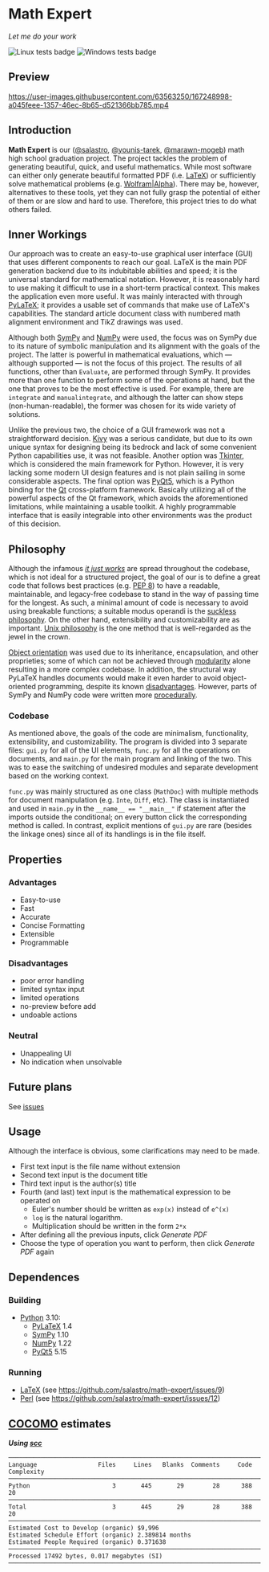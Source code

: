 <!-- vim:set et sw=4 ts=4 tw=72: -->
# Math Expert
*Let me do your work*

![Linux tests badge](https://github.com/salastro/math-expert/actions/workflows/linux-tests.yml/badge.svg)
![Windows tests badge](https://github.com/salastro/math-expert/actions/workflows/win-tests.yml/badge.svg)

## Preview

https://user-images.githubusercontent.com/63563250/167248998-a045feee-1357-46ec-8b65-d521366bb785.mp4

## Introduction

**Math Expert** is our ([@salastro](https://github.com/salastro), [@younis-tarek](https://github.com/younis-tarek),
[@marawn-mogeb](https://github.com/marawan-mogeb)) math high school
graduation project. The project tackles the problem of generating
beautiful, quick, and useful mathematics. While most software can either
only generate beautiful formatted PDF (i.e. [LaTeX](https://www.latex-project.org/))
or sufficiently solve mathematical problems (e.g. [Wolfram|Alpha](https://wolframalpha.com/)).
There may be, however, alternatives to these tools, yet they can not
fully grasp the potential of either of them or are slow and hard to use.
Therefore, this project tries to do what others failed.

## Inner Workings

Our approach was to create an easy-to-use graphical user interface (GUI)
that uses different components to reach our goal. LaTeX is the main PDF
generation backend due to its indubitable abilities and speed; it is the
universal standard for mathematical notation. However, it is reasonably
hard to use making it difficult to use in a short-term practical
context. This makes the application even more useful. It was mainly
interacted with through [PyLaTeX](https://jeltef.github.io/PyLaTeX/); it
provides a usable set of commands that make use of LaTeX's capabilities.
The standard article document class with numbered math alignment
environment and TikZ drawings was used.

Although both [SymPy](https://www.sympy.org/) and [NumPy](https://numpy.org/)
were used, the focus was on SymPy due to its nature of symbolic
manipulation and its alignment with the goals of the project. The latter
is powerful in mathematical evaluations, which — although supported — is
not the focus of this project. The results of all functions, other than
`Evaluate`, are performed through SymPy. It provides more than one
function to perform some of the operations at hand, but the one that
proves to be the most effective is used. For example, there are
`integrate` and `manualintegrate`, and although the latter can show
steps (non-human-readable), the former was chosen for its wide variety
of solutions.

Unlike the previous two, the choice of a GUI framework was not a
straightforward decision. [Kivy](https://kivy.org/) was a serious
candidate, but due to its own unique syntax for designing being its
bedrock and lack of some convenient Python capabilities use, it was not
feasible. Another option was [Tkinter](https://docs.python.org/3/library/tkinter.html),
which is considered the main framework for Python. However, it is very
lacking some modern UI design features and is not plain sailing in
some considerable aspects. The final option was [PyQt5](https://www.riverbankcomputing.com/software/pyqt/),
which is a Python binding for the [Qt](https://www.qt.io/)
cross-platform framework. Basically utilizing all of the powerful
aspects of the Qt framework, which avoids the aforementioned
limitations, while maintaining a usable toolkit. A highly programmable
interface that is easily integrable into other environments was the
product of this decision.

## Philosophy

Although the infamous *[it just works](https://www.urbandictionary.com/define.php?term=IT%20JUST%20WORKS)*
are spread throughout the codebase, which is not ideal for a structured
project, the goal of our is to define a great code that follows best
practices (e.g. [PEP 8](https://peps.python.org/pep-0008/)) to have a
readable, maintainable, and legacy-free codebase to stand in the way of
passing time for the longest. As such, a minimal amount of code is
necessary to avoid using breakable functions; a suitable modus operandi
is the [suckless philosophy](https://suckless.org/philosophy/). On the
other hand, extensibility and customizability are as important.
[Unix philosophy](https://en.wikipedia.org/wiki/Unix_philosophy) is the
one method that is well-regarded as the jewel in the crown.

[Object orientation](https://en.wikipedia.org/wiki/Object-oriented_programming)
was used due to its inheritance, encapsulation, and other proprieties;
some of which can not be achieved through
[modularity](https://en.wikipedia.org/wiki/Modular_programming) alone
resulting in a more complex codebase. In addition, the structural way
PyLaTeX handles documents would make it even harder to avoid
object-oriented programming, despite its known
[disadvantages](https://www.youtube.com/watch?v=QM1iUe6IofM). However,
parts of SymPy and NumPy code were written more
[procedurally](https://en.wikipedia.org/wiki/Procedural_programming).


### Codebase

As mentioned above, the goals of the code are minimalism, functionality,
extensibility, and customizability. The program is divided into 3
separate files: `gui.py` for all of the UI elements, `func.py` for all
the operations on documents, and `main.py` for the main program and
linking of the two. This was to ease the switching of undesired modules
and separate development based on the working context.

`func.py` was mainly structured as one class (`MathDoc`) with multiple methods for
document manipulation (e.g. `Inte`, `Diff`, etc). The class is
instantiated and used in `main.py` in the `__name__ == "__main__"` if
statement after the imports outside the conditional; on every button
click the corresponding method is called. In contrast, explicit mentions
of `gui.py` are rare (besides the linkage ones) since all of its
handlings is in the file itself.

<!--
It follows the *just works* philosophy and focuses on getting stuff
done. The code base is so bad that we could be paid not to work on it.
There is no clear structure followed. Sometimes you fill find patterns
that is clear crystal, yet they are avoided to make a worse codebase. We
do not believe in: OO, Functional, Array, Prototype, Procedural,
Declarative, or any other programming paradigm known to human kind. Only
aliens will understand the paradigms of this code.
-->

## Properties

### Advantages
* Easy-to-use
* Fast
* Accurate
* Concise Formatting
* Extensible
* Programmable

### Disadvantages
* poor error handling
* limited syntax input
* limited operations
* no-preview before add
* undoable actions

### Neutral
* Unappealing UI
* No indication when unsolvable

## Future plans
See [issues](https://github.com/salastro/math-expert/issues)

## Usage

Although the interface is obvious, some clarifications may need to be
made.
* First text input is the file name without extension
* Second text input is the document title
* Third text input is the author(s) title
* Fourth (and last) text input is the mathematical expression to be
  operated on
    * Euler's number should be written as `exp(x)` instead of `e^(x)`
    * `log` is the natural logarithm.
    * Multiplication should be written in the form `2*x`
* After defining all the previous inputs, click *Generate PDF*
* Choose the type of operation you want to perform, then click *Generate
  PDF* again

## Dependences
### Building
* [Python](https://www.python.org/) 3.10:
    * [PyLaTeX](https://jeltef.github.io/PyLaTeX/) 1.4
    * [SymPy](https://www.sympy.org/) 1.10
    * [NumPy](https://numpy.org/) 1.22
    * [PyQt5](https://www.riverbankcomputing.com/software/pyqt/) 5.15
### Running
* [LaTeX](https://www.latex-project.org/) (see https://github.com/salastro/math-expert/issues/9)
* [Perl](https://www.perl.org/) (see https://github.com/salastro/math-expert/issues/12)

## [COCOMO](https://en.wikipedia.org/wiki/COCOMO) estimates
***Using [scc](https://github.com/boyter/scc)***
```
───────────────────────────────────────────────────────────────────────────────
Language                 Files     Lines   Blanks  Comments     Code Complexity
───────────────────────────────────────────────────────────────────────────────
Python                       3       445       29        28      388         20
───────────────────────────────────────────────────────────────────────────────
Total                        3       445       29        28      388         20
───────────────────────────────────────────────────────────────────────────────
Estimated Cost to Develop (organic) $9,996
Estimated Schedule Effort (organic) 2.389814 months
Estimated People Required (organic) 0.371638
───────────────────────────────────────────────────────────────────────────────
Processed 17492 bytes, 0.017 megabytes (SI)
───────────────────────────────────────────────────────────────────────────────
```
